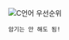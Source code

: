 ![C언어 우선순위](https://github.com/user-attachments/assets/e824022f-50c8-4ac7-98eb-a144b22d0766)
```angular2html
암기는 안 해도 됨! 
```